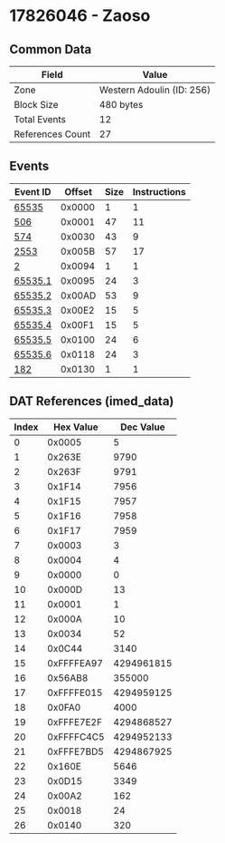 # 17826046 - Zaoso

## Common Data

| Field            | Value                     |
|------------------|---------------------------|
| Zone             | Western Adoulin (ID: 256) |
| Block Size       | 480 bytes                 |
| Total Events     | 12                        |
| References Count | 27                        |

## Events

| Event ID                | Offset   |   Size |   Instructions |
|-------------------------|----------|--------|----------------|
| [65535](./65535.md)     | 0x0000   |      1 |              1 |
| [506](./506.md)         | 0x0001   |     47 |             11 |
| [574](./574.md)         | 0x0030   |     43 |              9 |
| [2553](./2553.md)       | 0x005B   |     57 |             17 |
| [2](./2.md)             | 0x0094   |      1 |              1 |
| [65535.1](./65535.1.md) | 0x0095   |     24 |              3 |
| [65535.2](./65535.2.md) | 0x00AD   |     53 |              9 |
| [65535.3](./65535.3.md) | 0x00E2   |     15 |              5 |
| [65535.4](./65535.4.md) | 0x00F1   |     15 |              5 |
| [65535.5](./65535.5.md) | 0x0100   |     24 |              6 |
| [65535.6](./65535.6.md) | 0x0118   |     24 |              3 |
| [182](./182.md)         | 0x0130   |      1 |              1 |

## DAT References (imed_data)

|   Index | Hex Value   |   Dec Value |
|---------|-------------|-------------|
|       0 | 0x0005      |           5 |
|       1 | 0x263E      |        9790 |
|       2 | 0x263F      |        9791 |
|       3 | 0x1F14      |        7956 |
|       4 | 0x1F15      |        7957 |
|       5 | 0x1F16      |        7958 |
|       6 | 0x1F17      |        7959 |
|       7 | 0x0003      |           3 |
|       8 | 0x0004      |           4 |
|       9 | 0x0000      |           0 |
|      10 | 0x000D      |          13 |
|      11 | 0x0001      |           1 |
|      12 | 0x000A      |          10 |
|      13 | 0x0034      |          52 |
|      14 | 0x0C44      |        3140 |
|      15 | 0xFFFFEA97  |  4294961815 |
|      16 | 0x56AB8     |      355000 |
|      17 | 0xFFFFE015  |  4294959125 |
|      18 | 0x0FA0      |        4000 |
|      19 | 0xFFFE7E2F  |  4294868527 |
|      20 | 0xFFFFC4C5  |  4294952133 |
|      21 | 0xFFFE7BD5  |  4294867925 |
|      22 | 0x160E      |        5646 |
|      23 | 0x0D15      |        3349 |
|      24 | 0x00A2      |         162 |
|      25 | 0x0018      |          24 |
|      26 | 0x0140      |         320 |

